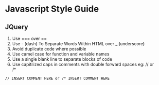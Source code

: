 # Javascript Style Guide

## JQuery
1. Use === over ==
2. Use - (dash) To Separate Words Within HTML over _ (underscore)
3. Avoid duplicate code where possible
4. Use camel case for function and variable names
5. Use a single blank line to separate blocks of code
6. Use capitilized caps in comments with double forward spaces eg: // or /*
```
// INSERT COMMENT HERE or /* INSERT COMMENT HERE
```
